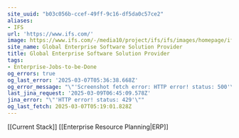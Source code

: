```yaml
---
site_uuid: "b03c056b-ccef-49ff-9c16-df5da0c57ce2"
aliases:
- IFS
url: 'https://www.ifs.com/'
image: https://www.ifs.com/-/media10/project/ifs/ifs/images/homepage/ifs-logo-2021-background.jpg
site_name: Global Enterprise Software Solution Provider
title: Global Enterprise Software Solution Provider
tags:
- Enterprise-Jobs-to-be-Done
og_errors: true
og_last_error: '2025-03-07T05:36:38.668Z'
og_error_message: "\"'Screenshot fetch error: HTTP error! status: 500'\""
last_jina_request: '2025-03-09T06:45:09.578Z'
jina_error: "\"'HTTP error! status: 429'\""
og_last_fetch: 2025-03-07T05:19:01.828Z
---
```

[[Current Stack]]
[[Enterprise Resource Planning|ERP]]

